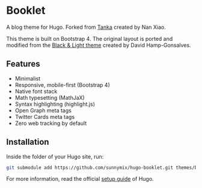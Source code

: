 # Booklet

A blog theme for Hugo. Forked from [Tanka](https://github.com/nanxstats/hugo-tanka) created by Nan Xiao.

This theme is built on Bootstrap 4. The original layout is ported and modified from the [Black & Light theme](https://github.com/davidhampgonsalves/hugo-black-and-light-theme) created by David Hamp-Gonsalves.

## Features

- Minimalist
- Responsive, mobile-first (Bootstrap 4)
- Native font stack
- Math typesetting (MathJaX)
- Syntax highlighting (highlight.js)
- Open Graph meta tags
- Twitter Cards meta tags
- Zero web tracking by default

## Installation

Inside the folder of your Hugo site, run:

```bash
git submodule add https://github.com/sunnymix/hugo-booklet.git themes/booklet
```

For more information, read the official [setup guide](https://gohugo.io/getting-started/installing/) of Hugo.
